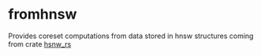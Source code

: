 # fromhnsw

Provides coreset computations from data stored in hnsw structures coming from crate [hsnw_rs](https://crates.io/crates/hnsw_rs)